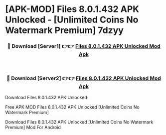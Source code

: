 # [APK-MOD] Files 8.0.1.432 APK Unlocked - [Unlimited Coins No Watermark Premium] 7dzyy



<div align="center">
<h3>🔴 Download [Server1] 👉👉 <a href="https://momento.my/?title=Files_8.0.1.432_APK_Unlocked">Files 8.0.1.432 APK Unlocked Mod Apk</a></h3><br>

<h3>🔴 Download [Server2] 👉👉 <a href="https://momento.my/?title=Files_8.0.1.432_APK_Unlocked">Files 8.0.1.432 APK Unlocked Mod Apk</a></h3>
</div>



Download Files 8.0.1.432 APK Unlocked 

Free APK MOD Files 8.0.1.432 APK Unlocked [Unlimited Coins No Watermark Premium]

Download Files 8.0.1.432 APK Unlocked [Unlimited Coins No Watermark Premium] Mod For Android

